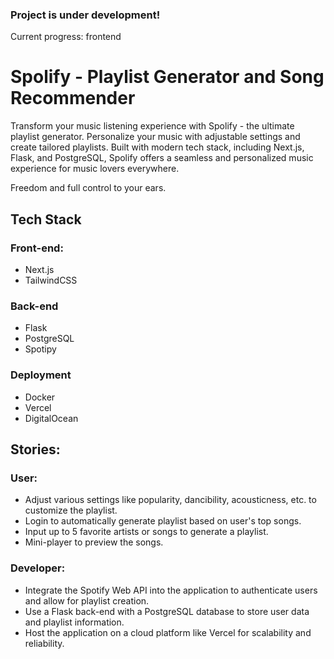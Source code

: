 ### Project is under development!
Current progress: frontend

# Spolify - Playlist Generator and Song Recommender
Transform your music listening experience with Spolify - the ultimate playlist generator. Personalize your music with adjustable settings and create tailored playlists. Built with modern tech stack, including Next.js, Flask, and PostgreSQL, Spolify offers a seamless and personalized music experience for music lovers everywhere.

Freedom and full control to your ears.

## Tech Stack
### Front-end:
- Next.js
- TailwindCSS
### Back-end
- Flask
- PostgreSQL
- Spotipy
### Deployment
- Docker
- Vercel
- DigitalOcean

## Stories:
### User:
- Adjust various settings like popularity, dancibility, acousticness, etc. to customize the playlist.
- Login to automatically generate playlist based on user's top songs.
- Input up to 5 favorite artists or songs to generate a playlist.
- Mini-player to preview the songs.

### Developer:
- Integrate the Spotify Web API into the application to authenticate users and allow for playlist creation.
- Use a Flask back-end with a PostgreSQL database to store user data and playlist information.
- Host the application on a cloud platform like Vercel for scalability and reliability.
